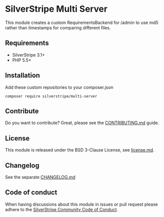 # SilverStripe Multi Server 

This module creates a custom RequirementsBackend for /admin to use md5 rather than timestamps for comparing different files.

## Requirements

 * SilverStripe 3.1+
 * PHP 5.5+

## Installation

Add these custom repositories to your composer.json

	composer require silverstripe/multi-server

## Contribute

Do you want to contribute? Great, please see the [CONTRIBUTING.md](CONTRIBUTING.md)
guide.

## License

This module is released under the BSD 3-Clause License, see [license.md](license.md).

## Changelog

See the separate [CHANGELOG.md](CHANGELOG.md)

## Code of conduct

When having discussions about this module in issues or pull request please
adhere to the [SilverStripe Community Code of Conduct](https://docs.silverstripe.org/en/contributing/code_of_conduct).



